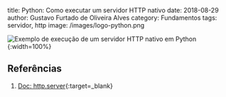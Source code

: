 title: Python: Como executar um servidor HTTP nativo
date: 2018-08-29
author: Gustavo Furtado de Oliveira Alves
category: Fundamentos
tags: servidor, http
image: /images/logo-python.png



![Exemplo de execução de um servidor HTTP nativo em Python](/images/python-http-server.gif){:width=100%}

## Referências

1. [Doc: http.server](https://docs.python.org/3/library/http.server.html#module-http.server){:target=\_blank}
